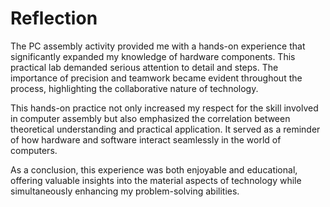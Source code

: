 
# Reflection 

The PC assembly activity provided me with a hands-on experience that significantly expanded my knowledge of hardware components. This practical lab demanded serious attention to detail and steps. The importance of precision and teamwork became evident throughout the process, highlighting the collaborative nature of technology.

This hands-on practice not only increased my respect for the skill involved in computer assembly but also emphasized the correlation between theoretical understanding and practical application. It served as a reminder of how hardware and software interact seamlessly in the world of computers.

As a conclusion, this experience was both enjoyable and educational, offering valuable insights into the material aspects of technology while simultaneously enhancing my problem-solving abilities.
